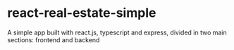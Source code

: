 # react-real-estate-simple
A simple app built with react.js, typescript and express, divided in two main sections: frontend and backend
